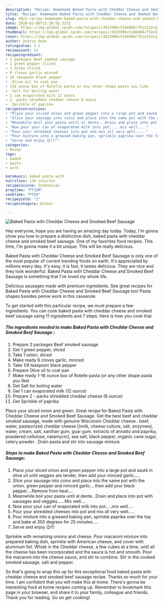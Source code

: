 ```yaml
---
description: "Recipe: Homemade Baked Pasta with Cheddar Cheese and Smoked Beef Sausage"
title: "Recipe: Homemade Baked Pasta with Cheddar Cheese and Smoked Beef Sausage"
slug: 4922-recipe-homemade-baked-pasta-with-cheddar-cheese-and-smoked-beef-sausage
date: 2020-02-06T12:30:55.317Z
image: https://img-global.cpcdn.com/recipes/c381599bc5166d80/751x532cq70/baked-pasta-with-cheddar-cheese-and-smoked-beef-sausage-recipe-main-photo.jpg
thumbnail: https://img-global.cpcdn.com/recipes/c381599bc5166d80/751x532cq70/baked-pasta-with-cheddar-cheese-and-smoked-beef-sausage-recipe-main-photo.jpg
cover: https://img-global.cpcdn.com/recipes/c381599bc5166d80/751x532cq70/baked-pasta-with-cheddar-cheese-and-smoked-beef-sausage-recipe-main-photo.jpg
author: Dustin Dean
ratingvalue: 3.1
reviewcount: 14
recipeingredient:
- 2 packages Beef smoked sausage
- 1 green pepper sliced
- 1 onion sliced
- 6 cloves garlic minced
- 18 teaspoon black pepper
-  Olive oil to coat pan
- 116 ounce box of Rotelle pasta or any other shape pasta you like
-  Salt for boiling water
- 1 can evaporated milk 12 ounce
- 2  packs shredded cheddar cheese 8 ounce
-  Sprinkle of paprika
recipeinstructions:
- "Place your sliced onion and green pepper into a large pot and sauté in olive oil until veggies are tender, then add your minced garlic....."
- "Slice your sausage into coins and place into the same pot with the onion, green pepper and minced garlic....then add your black pepper....Remove from heat...."
- "Meanwhile boil your pasta until al dente...Drain and place into pot with sausages and veggies......Mix well...."
- "Now pour your can of evaporated milk into pot.....mix well...."
- "Pour your shredded cheeses into pot and mix all very well....."
- "Pour mixture into a greased baking pan, sprinkle paprika over the top and bake at 350 degrees for 25 minutes....."
- "Serve and enjoy 😉!!!"
categories:
- Resep
tags:
- baked
- pasta
- with

katakunci: baked pasta with
nutrition: 139 calories
recipecuisine: Indonesian
preptime: "PT15M"
cooktime: "PT2H"
recipeyield: "1"
recipecategory: Dinner

---
```



![Baked Pasta with Cheddar Cheese and Smoked Beef Sausage](https://img-global.cpcdn.com/recipes/c381599bc5166d80/751x532cq70/baked-pasta-with-cheddar-cheese-and-smoked-beef-sausage-recipe-main-photo.jpg)

Hey everyone, hope you are having an amazing day today. Today, I'm gonna show you how to prepare a distinctive dish, baked pasta with cheddar cheese and smoked beef sausage. One of my favorites food recipes. This time, I'm gonna make it a bit unique. This will be really delicious.

Baked Pasta with Cheddar Cheese and Smoked Beef Sausage is only one of the most popular of current trending foods on earth. It's appreciated by millions every day. It's easy, it is fast, it tastes delicious. They are nice and they look wonderful. Baked Pasta with Cheddar Cheese and Smoked Beef Sausage is something that I've loved my whole life.

Delicious sausages made with premium ingredients. See great recipes for Baked Pasta with Cheddar Cheese and Smoked Beef Sausage too! Pasta shapes besides penne work in this casserole.


To get started with this particular recipe, we must prepare a few ingredients. You can cook baked pasta with cheddar cheese and smoked beef sausage using 11 ingredients and 7 steps. Here is how you cook that.

##### The ingredients needed to make Baked Pasta with Cheddar Cheese and Smoked Beef Sausage::

1. Prepare 2 packages Beef smoked sausage
1. Get 1 green pepper, sliced
1. Take 1 onion, sliced
1. Make ready 6 cloves garlic, minced
1. Take 1/8 teaspoon black pepper
1. Prepare  Olive oil to coat pan
1. Make ready 1-16 ounce box of Rotelle pasta (or any other shape pasta you like)
1. Get  Salt for boiling water
1. Get 1 can evaporated milk (12 ounce)
1. Prepare 2 - packs shredded cheddar cheese (8 ounce)
1. Get  Sprinkle of paprika


Place your sliced onion and green. Great recipe for Baked Pasta with Cheddar Cheese and Smoked Beef Sausage. Get the best beef and cheddar smoked sausage, made with genuine Wisconsin Cheddar cheese.. beef, water, pasteurized cheddar cheese [(milk, cheese culture, salt, enzymes), water, cream, salt, xanthan gum, guar gum, extracts of annatto and paprika, powdered cellulose, natamycin], sea salt, black pepper, organic cane sugar, celery powder . Drain pasta and stir into sausage mixture. 

##### Steps to make Baked Pasta with Cheddar Cheese and Smoked Beef Sausage:

1. Place your sliced onion and green pepper into a large pot and sauté in olive oil until veggies are tender, then add your minced garlic.....
1. Slice your sausage into coins and place into the same pot with the onion, green pepper and minced garlic....then add your black pepper....Remove from heat....
1. Meanwhile boil your pasta until al dente...Drain and place into pot with sausages and veggies......Mix well....
1. Now pour your can of evaporated milk into pot.....mix well....
1. Pour your shredded cheeses into pot and mix all very well.....
1. Pour mixture into a greased baking pan, sprinkle paprika over the top and bake at 350 degrees for 25 minutes.....
1. Serve and enjoy 😉!!!


Sprinkle with remaining onions and cheese. Pour macaroni mixture into prepared baking dish, sprinkle with American cheese, and cover with aluminum foil. Whisk in the Cheddar cheese, a few cubes at a time, until all the cheese has been incorporated and the sauce is hot and smooth. Pour the macaroni into the cheese sauce, and stir to combine. Stir in the cooked smoked sausage, salt and pepper. 

So that's going to wrap this up for this exceptional food baked pasta with cheddar cheese and smoked beef sausage recipe. Thanks so much for your time. I am confident that you will make this at home. There's gonna be interesting food at home recipes coming up. Remember to bookmark this page in your browser, and share it to your family, colleague and friends. Thank you for reading. Go on get cooking!
